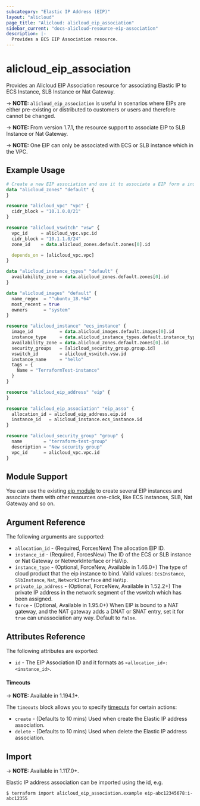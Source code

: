```yaml
---
subcategory: "Elastic IP Address (EIP)"
layout: "alicloud"
page_title: "Alicloud: alicloud_eip_association"
sidebar_current: "docs-alicloud-resource-eip-association"
description: |-
  Provides a ECS EIP Association resource.
---
```


# alicloud\_eip\_association

Provides an Alicloud EIP Association resource for associating Elastic IP to ECS Instance, SLB Instance or Nat Gateway.

-> **NOTE:** `alicloud_eip_association` is useful in scenarios where EIPs are either
 pre-existing or distributed to customers or users and therefore cannot be changed.

-> **NOTE:** From version 1.7.1, the resource support to associate EIP to SLB Instance or Nat Gateway.

-> **NOTE:** One EIP can only be associated with ECS or SLB instance which in the VPC.

## Example Usage

```terraform
# Create a new EIP association and use it to associate a EIP form a instance.
data "alicloud_zones" "default" {
}

resource "alicloud_vpc" "vpc" {
  cidr_block = "10.1.0.0/21"
}

resource "alicloud_vswitch" "vsw" {
  vpc_id     = alicloud_vpc.vpc.id
  cidr_block = "10.1.1.0/24"
  zone_id    = data.alicloud_zones.default.zones[0].id

  depends_on = [alicloud_vpc.vpc]
}

data "alicloud_instance_types" "default" {
  availability_zone = data.alicloud_zones.default.zones[0].id
}

data "alicloud_images" "default" {
  name_regex  = "^ubuntu_18.*64"
  most_recent = true
  owners      = "system"
}

resource "alicloud_instance" "ecs_instance" {
  image_id          = data.alicloud_images.default.images[0].id
  instance_type     = data.alicloud_instance_types.default.instance_types[0].id
  availability_zone = data.alicloud_zones.default.zones[0].id
  security_groups   = [alicloud_security_group.group.id]
  vswitch_id        = alicloud_vswitch.vsw.id
  instance_name     = "hello"
  tags = {
    Name = "TerraformTest-instance"
  }
}

resource "alicloud_eip_address" "eip" {
}

resource "alicloud_eip_association" "eip_asso" {
  allocation_id = alicloud_eip_address.eip.id
  instance_id   = alicloud_instance.ecs_instance.id
}

resource "alicloud_security_group" "group" {
  name        = "terraform-test-group"
  description = "New security group"
  vpc_id      = alicloud_vpc.vpc.id
}
```

## Module Support

You can use the existing [eip module](https://registry.terraform.io/modules/terraform-alicloud-modules/eip/alicloud) 
to create several EIP instances and associate them with other resources one-click, like ECS instances, SLB, Nat Gateway and so on.

## Argument Reference

The following arguments are supported:

* `allocation_id` - (Required, ForcesNew) The allocation EIP ID.
* `instance_id` - (Required, ForcesNew) The ID of the ECS or SLB instance or Nat Gateway or NetworkInterface or HaVip.
* `instance_type` - (Optional, ForceNew, Available in 1.46.0+) The type of cloud product that the eip instance to bind. Valid values: `EcsInstance`, `SlbInstance`, `Nat`, `NetworkInterface` and `HaVip`.
* `private_ip_address` - (Optional, ForceNew, Available in 1.52.2+) The private IP address in the network segment of the vswitch which has been assigned.
* `force` - (Optional, Available in 1.95.0+) When EIP is bound to a NAT gateway, and the NAT gateway adds a DNAT or SNAT entry, set it for `true` can unassociation any way. Default to `false`.


## Attributes Reference

The following attributes are exported:

* `id` - The EIP Association ID and it formats as `<allocation_id>:<instance_id>`.

#### Timeouts

-> **NOTE:** Available in 1.194.1+.

The `timeouts` block allows you to specify [timeouts](https://www.terraform.io/docs/configuration-0-11/resources.html#timeouts) for certain actions:

* `create` - (Defaults to 10 mins) Used when create the Elastic IP address association.
* `delete` - (Defaults to 10 mins) Used when delete the Elastic IP address association.

## Import

-> **NOTE:** Available in 1.117.0+.

Elastic IP address association can be imported using the id, e.g.

```shell
$ terraform import alicloud_eip_association.example eip-abc12345678:i-abc12355
```
